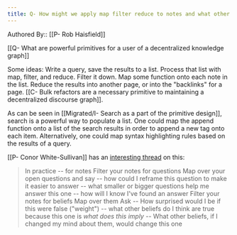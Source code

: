 ```yaml
---
title: Q- How might we apply map filter reduce to notes and what other primitives are relevant to this domain
--- 
```

Authored By:: [[P- Rob Haisfield]]

[[Q- What are powerful primitives for a user of a decentralized knowledge graph]]

Some ideas: Write a query, save the results to a list. Process that list with map, filter, and reduce. Filter it down. Map some function onto each note in the list. Reduce the results into another page, or into the "backlinks" for a page. [[C- Bulk refactors are a necessary primitive to maintaining a decentralized discourse graph]].

As can be seen in [[Migrated/I- Search as a part of the primitive design]], search is a powerful way to populate a list. One could map the append function onto a list of the search results in order to append a new tag onto each item. Alternatively, one could map syntax highlighting rules based on the results of a query.

[[P- Conor White-Sullivan]] has an [interesting thread](https://twitter.com/Conaw/status/1134173307878629376?s=20) on this:

> In practice -- for notes Filter your notes for questions Map over your open questions and say -- how could I reframe this question to make it easier to answer -- what smaller or bigger questions help me answer this one -- how will I know I've found an answer
> Filter your notes for beliefs Map over them Ask -- How surprised would I be if this were false ("weight") -- what other beliefs do I think are true because this one is *what does this imply* -- What other beliefs, if I changed my mind about them, would change this one